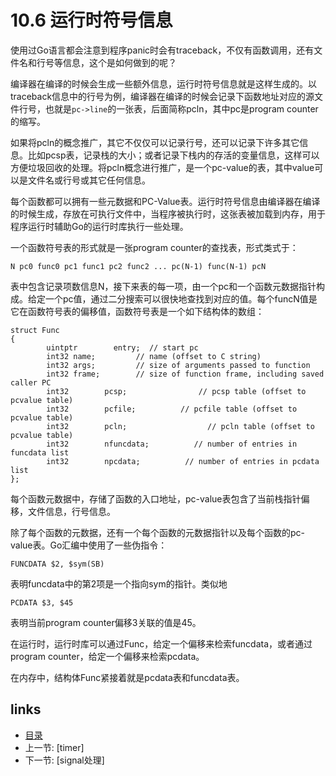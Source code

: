 # 10.6 运行时符号信息

使用过Go语言都会注意到程序panic时会有traceback，不仅有函数调用，还有文件名和行号等信息，这个是如何做到的呢？

编译器在编译的时候会生成一些额外信息，运行时符号信息就是这样生成的。以traceback信息中的行号为例，编译器在编译的时候会记录下函数地址对应的源文件行号，也就是`pc->line`的一张表，后面简称pcln，其中pc是program counter的缩写。

如果将pcln的概念推广，其它不仅仅可以记录行号，还可以记录下许多其它信息。比如pcsp表，记录栈的大小；或者记录下栈内的存活的变量信息，这样可以方便垃圾回收的处理。将pcln概念进行推广，是一个pc-value的表，其中value可以是文件名或行号或其它任何信息。

每个函数都可以拥有一些元数据和PC-Value表。运行时符号信息由编译器在编译的时候生成，存放在可执行文件中，当程序被执行时，这张表被加载到内存，用于程序运行时辅助Go的运行时库执行一些处理。

一个函数符号表的形式就是一张program counter的查找表，形式类式于：

	N pc0 func0 pc1 func1 pc2 func2 ... pc(N-1) func(N-1) pcN

表中包含记录项数信息N，接下来表的每一项，由一个pc和一个函数元数据指针构成。给定一个pc值，通过二分搜索可以很快地查找到对应的值。每个funcN值是它在函数符号表的偏移值，函数符号表是一个如下结构体的数组：

	struct Func
	{
            uintptr        entry;  // start pc
            int32 name;         // name (offset to C string)
            int32 args;         // size of arguments passed to function
            int32 frame;        // size of function frame, including saved caller PC
            int32        pcsp;                // pcsp table (offset to pcvalue table)
            int32        pcfile;          // pcfile table (offset to pcvalue table)
            int32        pcln;                  // pcln table (offset to pcvalue table)
            int32        nfuncdata;          // number of entries in funcdata list
            int32        npcdata;          // number of entries in pcdata list
    };

每个函数元数据中，存储了函数的入口地址，pc-value表包含了当前栈指针偏移，文件信息，行号信息。

除了每个函数的元数据，还有一个每个函数的元数据指针以及每个函数的pc-value表。Go汇编中使用了一些伪指令：

	FUNCDATA $2, $sym(SB)

表明funcdata中的第2项是一个指向sym的指针。类似地

	PCDATA $3, $45

表明当前program counter偏移3关联的值是45。

在运行时，运行时库可以通过Func，给定一个偏移来检索funcdata，或者通过program counter，给定一个偏移来检索pcdata。

在内存中，结构体Func紧接着就是pcdata表和funcdata表。

## links
 * [目录](<preface.md>)
 * 上一节: [timer]
 * 下一节: [signal处理]